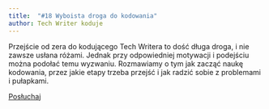 ```yaml
---
title: 	"#18 Wyboista droga do kodowania"
author: Tech Writer koduje
---
```


Przejście od zera do kodującego Tech Writera to dość długa droga, i nie zawsze usłana różami. Jednak przy odpowiedniej motywacji i podejściu można podołać temu wyzwaniu. Rozmawiamy o tym jak zacząć naukę kodowania, przez jakie etapy trzeba przejść i jak radzić sobie z problemami i pułapkami.

<a class="btn btn-primary" href="https://anchor.fm/docdeveloper/episodes/18-Wyboista-droga-do-kodowania-ef4tjd/a-a2dv5c1" target="_blank"><i class="fas fa-headphones"></i> Posłuchaj</a>
